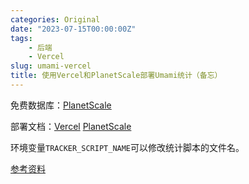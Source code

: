 ```yaml
---
categories: Original
date: "2023-07-15T00:00:00Z"
tags:
    - 后端
    - Vercel
slug: umami-vercel
title: 使用Vercel和PlanetScale部署Umami统计（备忘）
---
```


免费数据库：[PlanetScale](https://planetscale.com/features)

部署文档：[Vercel](https://umami.is/docs/running-on-vercel) [PlanetScale](https://umami.is/docs/running-on-planetscale)

环境变量`TRACKER_SCRIPT_NAME`可以修改统计脚本的文件名。

[参考资料](https://thirdshire.com/post/running-umami-on-planetscale-vercel/)
